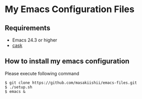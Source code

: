 # My Emacs Configuration Files

## Requirements

- Emacs 24.3 or higher
- [cask](http://cask.github.io/)


## How to install my emacs configuration

Please execute following command

```
$ git clone https://github.com/masakiishii/emacs-files.git
$ ./setup.sh
$ emacs &
```
